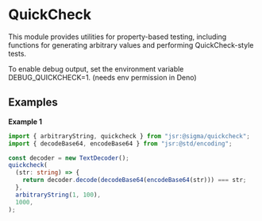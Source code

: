 # QuickCheck

This module provides utilities for property-based testing, including functions
for generating arbitrary values and performing QuickCheck-style tests.

To enable debug output, set the environment variable DEBUG_QUICKCHECK=1. (needs
env permission in Deno)

## Examples

**Example 1**

```ts
import { arbitraryString, quickcheck } from "jsr:@sigma/quickcheck";
import { decodeBase64, encodeBase64 } from "jsr:@std/encoding";

const decoder = new TextDecoder();
quickcheck(
  (str: string) => {
    return decoder.decode(decodeBase64(encodeBase64(str))) === str;
  },
  arbitraryString(1, 100),
  1000,
);
```
